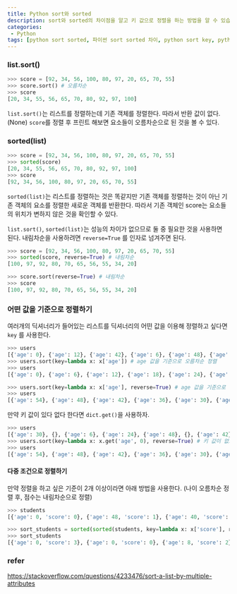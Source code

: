 ```yaml
---
title: Python sort와 sorted
description: sort와 sorted의 차이점을 알고 키 값으로 정렬을 하는 방법을 알 수 있습니다.
categories:
 - Python
tags: [python sort sorted, 파이썬 sort sorted 차이, python sort key, python sort key two, python 다중 조건 정렬]
---
```


### list.sort()

```python
>>> score = [92, 34, 56, 100, 80, 97, 20, 65, 70, 55]
>>> score.sort() # 오름차순
>>> score
[20, 34, 55, 56, 65, 70, 80, 92, 97, 100]
```

`list.sort()`는 리스트를 정렬하는데 기존 객체를 정렬한다. 따라서 반환 값이 없다.(None) `score`를 정렬 후 프린트 해보면 요소들이 오름차순으로 된 것을 볼 수 있다.

### sorted(list)

```python
>>> score = [92, 34, 56, 100, 80, 97, 20, 65, 70, 55]
>>> sorted(score)
[20, 34, 55, 56, 65, 70, 80, 92, 97, 100]
>>> score
[92, 34, 56, 100, 80, 97, 20, 65, 70, 55]
```

`sorted(list)`는 리스트를 정렬하는 것은 똑같지만 기존 객체를 정렬하는 것이 아닌 기존 객체의 요소를 정렬한 새로운 객체를 반환한다. 따라서 기존 객체인 score는 요소들의 위치가 변하지 않은 것을 확인할 수 있다.

`list.sort()`, `sorted(list)`는 성능의 차이가 없으므로 둘 중 필요한 것을 사용하면 된다. 내림차순을 사용하려면 `reverse=True` 를 인자로 넘겨주면 된다.

```python
>>> score = [92, 34, 56, 100, 80, 97, 20, 65, 70, 55]
>>> sorted(score, reverse=True) # 내림차순
[100, 97, 92, 80, 70, 65, 56, 55, 34, 20]

>>> score.sort(reverse=True) # 내림차순
>>> score
[100, 97, 92, 80, 70, 65, 56, 55, 34, 20]
```

### 어떤 값을 기준으로 정렬하기

여러개의 딕셔너리가 들어있는 리스트를 딕셔너리의 어떤 값을 이용해 정렬하고 싶다면 `key` 를 사용한다.

```python
>>> users
[{'age': 0}, {'age': 12}, {'age': 42}, {'age': 6}, {'age': 48}, {'age': 18}, {'age': 30}, {'age': 54}, {'age': 36}, {'age': 24}]
>>> users.sort(key=lambda x: x['age']) # age 값을 기준으로 오름차순 정렬
>>> users
[{'age': 0}, {'age': 6}, {'age': 12}, {'age': 18}, {'age': 24}, {'age': 30}, {'age': 36}, {'age': 42}, {'age': 48}, {'age': 54}]

>>> users.sort(key=lambda x: x['age'], reverse=True) # age 값을 기준으로 내림차순 정렬
>>> users
[{'age': 54}, {'age': 48}, {'age': 42}, {'age': 36}, {'age': 30}, {'age': 24}, {'age': 18}, {'age': 12}, {'age': 6}, {'age': 0}]

```

만약 키 값이 있다 없다 한다면 `dict.get()`을 사용하자.

```python
>>> users
[{'age': 30}, {}, {'age': 6}, {'age': 24}, {'age': 48}, {}, {'age': 42}, {'age': 54}, {'age': 36}, {'age': 12}, {}, {}, {'age': 18}, {}]
>>> users.sort(key=lambda x: x.get('age', 0), reverse=True) # 키 값이 없으면 0
>>> users
[{'age': 54}, {'age': 48}, {'age': 42}, {'age': 36}, {'age': 30}, {'age': 24}, {'age': 18}, {'age': 12}, {'age': 6}, {}, {}, {}, {}, {}]
```

#### 다중 조건으로 정렬하기

만약 정렬을 하고 싶은 기준이 2개 이상이라면 아래 방법을 사용한다. (나이 오름차순 정렬 후,  점수는 내림차순으로 정렬)

```python
>>> students
[{'age': 0, 'score': 0}, {'age': 48, 'score': 1}, {'age': 40, 'score': 6}, {'age': 24, 'score': 8}, {'age': 16, 'score': 6}, {'age': 48, 'score': 2}, {'age': 64, 'score': 0}, {'age': 0, 'score': 3}, {'age': 56, 'score': 2}, {'age': 72, 'score': 6}, {'age': 72, 'score': 0}, {'age': 24, 'score': 5}, {'age': 8, 'score': 2}, {'age': 32, 'score': 1}, {'age': 16, 'score': 4}, {'age': 56, 'score': 9}, {'age': 32, 'score': 9}, {'age': 8, 'score': 1}, {'age': 40, 'score': 3}, {'age': 64, 'score': 2}]

>>> sort_students = sorted(sorted(students, key=lambda x: x['score'], reverse=True), key=lambda x: x['age'])
>>> sort_students
[{'age': 0, 'score': 3}, {'age': 0, 'score': 0}, {'age': 8, 'score': 2}, {'age': 8, 'score': 1}, {'age': 16, 'score': 6}, {'age': 16, 'score': 4}, {'age': 24, 'score': 8}, {'age': 24, 'score': 5}, {'age': 32, 'score': 9}, {'age': 32, 'score': 1}, {'age': 40, 'score': 6}, {'age': 40, 'score': 3}, {'age': 48, 'score': 2}, {'age': 48, 'score': 1}, {'age': 56, 'score': 9}, {'age': 56, 'score': 2}, {'age': 64, 'score': 2}, {'age': 64, 'score': 0}, {'age': 72, 'score': 6}, {'age': 72, 'score': 0}]

```



### refer

<https://stackoverflow.com/questions/4233476/sort-a-list-by-multiple-attributes>